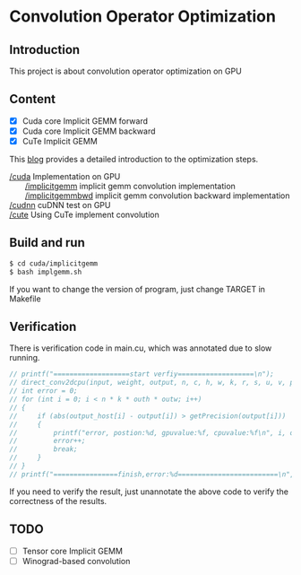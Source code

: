 # Convolution Operator Optimization
## Introduction

This project is about convolution operator optimization on GPU

## Content
 - [x] Cuda core Implicit GEMM forward
 - [x] Cuda core Implicit GEMM backward
 - [x] CuTe Implicit GEMM

This [blog](https://zhuanlan.zhihu.com/p/661879423) provides a detailed introduction to the optimization steps.

[/cuda](https://github.com/Qwesh157/conv_op_optimization/tree/main/cuda) Implementation on GPU  
&emsp;&emsp;[/implicitgemm](https://github.com/Qwesh157/conv_op_optimization/tree/main/cuda/implicitgemm) implicit gemm convolution implementation  
&emsp;&emsp;[/implicitgemmbwd](https://github.com/Qwesh157/conv_op_optimization/tree/main/cuda/implicitgemmbwd) implicit gemm convolution backward implementation  
[/cudnn](https://github.com/Qwesh157/conv_op_optimization/tree/main/cudnn) cuDNN test on GPU  
[/cute](https://github.com/Qwesh157/conv_op_optimization/tree/main/cute) Using CuTe implement convolution

## Build and run

```bash
$ cd cuda/implicitgemm
$ bash implgemm.sh
```

If you want to change the version of program, just change TARGET in Makefile

## Verification

There is verification code in main.cu, which was annotated due to slow running.
```cpp
// printf("===================start verfiy===================\n");
// direct_conv2dcpu(input, weight, output, n, c, h, w, k, r, s, u, v, p, q);
// int error = 0;
// for (int i = 0; i < n * k * outh * outw; i++)
// {
//     if (abs(output_host[i] - output[i]) > getPrecision(output[i]))
//     {
//         printf("error, postion:%d, gpuvalue:%f, cpuvalue:%f\n", i, output_host[i], output[i]);
//         error++;
//         break;
//     }
// }
// printf("================finish,error:%d=========================\n", error);
```
If you need to verify the result, just unannotate the above code to verify the correctness of the results.

## TODO
 - [ ] Tensor core Implicit GEMM
 - [ ] Winograd-based convolution
